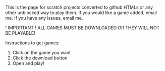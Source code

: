 This is the page for scratch projects converted to github HTMLs or any other unblocked way to play them.
If you would like a game added, email me.
If you have any issues, email me.

! IMPORTANT ! ALL GAMES MUST BE DOWNLOADED OR THEY WILL NOT BE PLAYABLE!

Instructions to get games:
1. Click on the game you want
2. Click the download button
3. Open and play!
